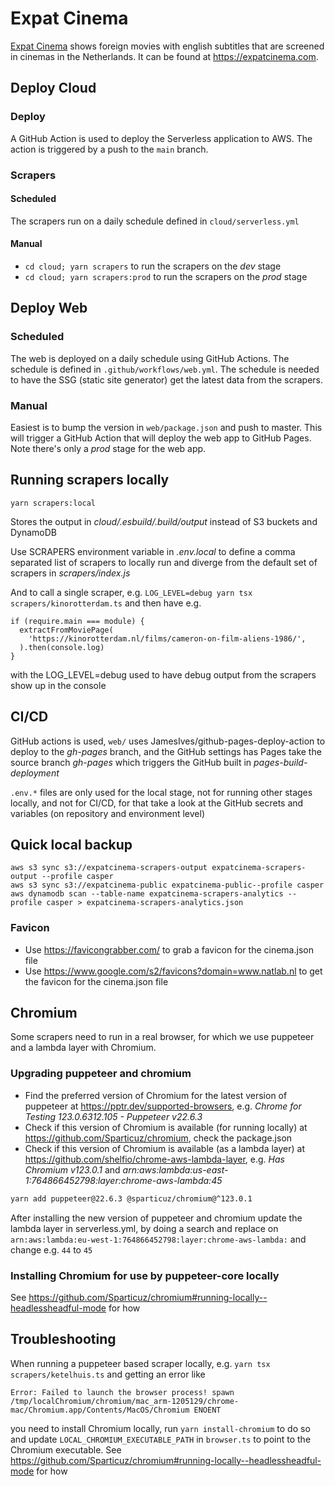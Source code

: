 # Expat Cinema

[Expat Cinema](https://expatcinema.com) shows foreign movies with english subtitles that are screened in cinemas in the Netherlands. It can be found at https://expatcinema.com.

## Deploy Cloud

### Deploy

A GitHub Action is used to deploy the Serverless application to AWS. The action is triggered by a push to the `main` branch.

### Scrapers

#### Scheduled

The scrapers run on a daily schedule defined in `cloud/serverless.yml`

#### Manual

- `cd cloud; yarn scrapers` to run the scrapers on the _dev_ stage
- `cd cloud; yarn scrapers:prod` to run the scrapers on the _prod_ stage

## Deploy Web

### Scheduled

The web is deployed on a daily schedule using GitHub Actions. The schedule is defined in `.github/workflows/web.yml`. The schedule is needed to have the SSG (static site generator) get the latest data from the scrapers.

### Manual

Easiest is to bump the version in `web/package.json` and push to master. This will trigger a GitHub Action that will deploy the web app to GitHub Pages. Note there's only a _prod_ stage for the web app.

## Running scrapers locally

```
yarn scrapers:local
```

Stores the output in _cloud/.esbuild/.build/output_ instead of S3 buckets and DynamoDB

Use SCRAPERS environment variable in _.env.local_ to define a comma separated list of scrapers to locally run and diverge from the default set of scrapers in _scrapers/index.js_

And to call a single scraper, e.g. `LOG_LEVEL=debug yarn tsx scrapers/kinorotterdam.ts` and then have e.g.

```
if (require.main === module) {
  extractFromMoviePage(
    'https://kinorotterdam.nl/films/cameron-on-film-aliens-1986/',
  ).then(console.log)
}
```

with the LOG_LEVEL=debug used to have debug output from the scrapers show up in the console

## CI/CD

GitHub actions is used, `web/` uses JamesIves/github-pages-deploy-action to deploy to the _gh-pages_ branch, and the GitHub settings has Pages take the source branch _gh-pages_ which triggers the GitHub built in _pages-build-deployment_

`.env.*` files are only used for the local stage, not for running other stages locally, and not for CI/CD, for that take a look at the GitHub secrets and variables (on repository and environment level)

## Quick local backup

```
aws s3 sync s3://expatcinema-scrapers-output expatcinema-scrapers-output --profile casper
aws s3 sync s3://expatcinema-public expatcinema-public--profile casper
aws dynamodb scan --table-name expatcinema-scrapers-analytics --profile casper > expatcinema-scrapers-analytics.json
```

### Favicon

- Use https://favicongrabber.com/ to grab a favicon for the cinema.json file
- Use https://www.google.com/s2/favicons?domain=www.natlab.nl to get the favicon for the cinema.json file

## Chromium

Some scrapers need to run in a real browser, for which we use puppeteer and a lambda layer with Chromium.

### Upgrading puppeteer and chromium

- Find the preferred version of Chromium for the latest version of puppeteer at https://pptr.dev/supported-browsers, e.g. _Chrome for Testing 123.0.6312.105 - Puppeteer v22.6.3_
- Check if this version of Chromium is available (for running locally) at https://github.com/Sparticuz/chromium, check the package.json
- Check if this version of Chromium is available (as a lambda layer) at https://github.com/shelfio/chrome-aws-lambda-layer, e.g. _Has Chromium v123.0.1_ and _arn:aws:lambda:us-east-1:764866452798:layer:chrome-aws-lambda:45_

```sh
yarn add puppeteer@22.6.3 @sparticuz/chromium@^123.0.1
```

After installing the new version of puppeteer and chromium update the lambda layer in serverless.yml, by doing a search and replace on `arn:aws:lambda:eu-west-1:764866452798:layer:chrome-aws-lambda:` and change e.g. `44` to `45`

### Installing Chromium for use by puppeteer-core locally

See https://github.com/Sparticuz/chromium#running-locally--headlessheadful-mode for how

## Troubleshooting

When running a puppeteer based scraper locally, e.g. `yarn tsx scrapers/ketelhuis.ts` and getting an error like

```
Error: Failed to launch the browser process! spawn /tmp/localChromium/chromium/mac_arm-1205129/chrome-mac/Chromium.app/Contents/MacOS/Chromium ENOENT
```

you need to install Chromium locally, run `yarn install-chromium` to do so and update `LOCAL_CHROMIUM_EXECUTABLE_PATH` in `browser.ts` to point to the Chromium executable. See https://github.com/Sparticuz/chromium#running-locally--headlessheadful-mode for how

